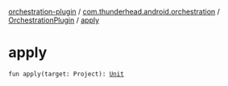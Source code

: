 [orchestration-plugin](../../index.md) / [com.thunderhead.android.orchestration](../index.md) / [OrchestrationPlugin](index.md) / [apply](./apply.md)

# apply

`fun apply(target: Project): `[`Unit`](https://kotlinlang.org/api/latest/jvm/stdlib/kotlin/-unit/index.html)